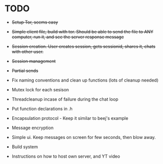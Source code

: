 # TODO
- ~~Setup Tor, seems easy~~
- ~~Simple client file, build with tor. Should be able to send the file to ANY computer, run it, and see the server response message~~
- ~~Session creation. User creates session, gets sessionid, shares it, chats with other user.~~
- ~~Session management~~
- ~~Partial sends~~

- Fix naming conventions and clean up functions (lots of cleanup needed)

- Mutex lock for each sesison
- Threadcleanup incase of failure during the chat loop

- Put function declarations in .h

- Encapsulation protocol - Keep it similar to beej's example

- Message encryption
- Simple ui. Keep messages on screen for few seconds, then blow away.
- Build system
- Instructions on how to host own server, and YT video
